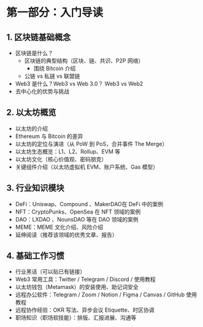 # 第一部分：入门导读

## 1. 区块链基础概念
- 区块链是什么？
  - 区块链的典型结构（区块、链、共识、P2P 网络）
    - 围绕 Bitcoin 介绍
  - 公链 vs 私链 vs 联盟链
- Web3 是什么？Web3 vs Web 3.0？ Web3 vs Web2
- 去中心化的优势与挑战

## 2. 以太坊概览
- 以太坊的介绍
- Ethereum 与 Bitcoin 的差异
- 以太坊的定位与演进（从 PoW 到 PoS，合并事件 The Merge）
- 以太坊生态概览：L1、L2、Rollup、EVM 等
- 以太坊文化（核心价值观、密码朋克）
- 关键组件介绍（以太坊虚拟机 EVM、账户系统、Gas 模型）

## 3. 行业知识模块
- DeFi：Uniswap、Compound 、MakerDAO在 DeFi 中的案例
- NFT：CryptoPunks、OpenSea 在 NFT 领域的案例
- DAO：LXDAO 、NounsDAO 等在 DAO 领域的案例
- MEME：MEME 文化介绍、风险介绍
- 延伸阅读（推荐该领域的优秀文章、报告）

## 4. 基础工作习惯
- 行业黑话（可以贴已有链接）
- Web3 常用工具：Twitter / Telegram / Discord / 使用教程
- 以太坊钱包（Metamask）的安装使用、助记词安全
- 远程办公软件：Telegram / Zoom / Notion / Figma / Canvas / GitHub 使用教程
- 远程协作经验：OKR 写法、异步会议 Etiquette、时区协调
- 职场知识（职场软技能）：排版、汇报进展、沟通等 